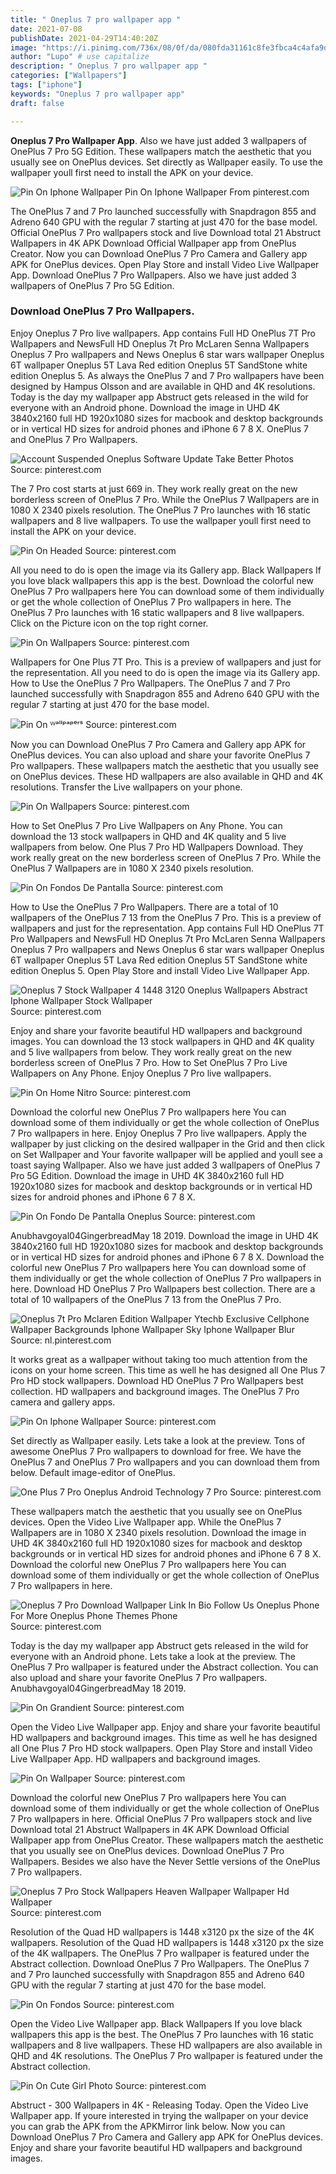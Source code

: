 ```yaml
---
title: " Oneplus 7 pro wallpaper app "
date: 2021-07-08
publishDate: 2021-04-29T14:40:20Z
image: "https://i.pinimg.com/736x/08/0f/da/080fda31161c8fe3fbca4c4afa9d63db.jpg"
author: "Lupo" # use capitalize
description: " Oneplus 7 pro wallpaper app "
categories: ["Wallpapers"]
tags: ["iphone"]
keywords: "Oneplus 7 pro wallpaper app"
draft: false

---
```



**Oneplus 7 Pro Wallpaper App**. Also we have just added 3 wallpapers of OnePlus 7 Pro 5G Edition. These wallpapers match the aesthetic that you usually see on OnePlus devices. Set directly as Wallpaper easily. To use the wallpaper youll first need to install the APK on your device.

![Pin On Iphone Wallpaper](https://i.pinimg.com/236x/eb/cd/e4/ebcde423e8ed443cc9765f5978abb8ce.jpg "Pin On Iphone Wallpaper")
Pin On Iphone Wallpaper From pinterest.com


The OnePlus 7 and 7 Pro launched successfully with Snapdragon 855 and Adreno 640 GPU with the regular 7 starting at just 470 for the base model. Official OnePlus 7 Pro wallpapers stock and live Download total 21 Abstruct Wallpapers in 4K APK Download Official Wallpaper app from OnePlus Creator. Now you can Download OnePlus 7 Pro Camera and Gallery app APK for OnePlus devices. Open Play Store and install Video Live Wallpaper App. Download OnePlus 7 Pro Wallpapers. Also we have just added 3 wallpapers of OnePlus 7 Pro 5G Edition.

### Download OnePlus 7 Pro Wallpapers.

Enjoy Oneplus 7 Pro live wallpapers. App contains Full HD OnePlus 7T Pro Wallpapers and NewsFull HD Oneplus 7t Pro McLaren Senna Wallpapers Oneplus 7 Pro wallpapers and News Oneplus 6 star wars wallpaper Oneplus 6T wallpaper Oneplus 5T Lava Red edition Oneplus 5T SandStone white edition Oneplus 5. As always the OnePlus 7 and 7 Pro wallpapers have been designed by Hampus Olsson and are available in QHD and 4K resolutions. Today is the day my wallpaper app Abstruct gets released in the wild for everyone with an Android phone. Download the image in UHD 4K 3840x2160 full HD 1920x1080 sizes for macbook and desktop backgrounds or in vertical HD sizes for android phones and iPhone 6 7 8 X. OnePlus 7 and OnePlus 7 Pro Wallpapers.


![Account Suspended Oneplus Software Update Take Better Photos](https://i.pinimg.com/474x/e9/7c/bb/e97cbb438d9d2a32bbfc8ef6ffbdcd7f.jpg "Account Suspended Oneplus Software Update Take Better Photos")
Source: pinterest.com

The 7 Pro cost starts at just 669 in. They work really great on the new borderless screen of OnePlus 7 Pro. While the OnePlus 7 Wallpapers are in 1080 X 2340 pixels resolution. The OnePlus 7 Pro launches with 16 static wallpapers and 8 live wallpapers. To use the wallpaper youll first need to install the APK on your device.

![Pin On Headed](https://i.pinimg.com/originals/ae/9a/75/ae9a75f73b83290cf03c064d2d75a72c.jpg "Pin On Headed")
Source: pinterest.com

All you need to do is open the image via its Gallery app. Black Wallpapers If you love black wallpapers this app is the best. Download the colorful new OnePlus 7 Pro wallpapers here You can download some of them individually or get the whole collection of OnePlus 7 Pro wallpapers in here. The OnePlus 7 Pro launches with 16 static wallpapers and 8 live wallpapers. Click on the Picture icon on the top right corner.

![Pin On Wallpapers](https://i.pinimg.com/originals/05/ec/d3/05ecd3b9cfe534d0321c21136d33bc08.jpg "Pin On Wallpapers")
Source: pinterest.com

Wallpapers for One Plus 7T Pro. This is a preview of wallpapers and just for the representation. All you need to do is open the image via its Gallery app. How to Use the OnePlus 7 Pro Wallpapers. The OnePlus 7 and 7 Pro launched successfully with Snapdragon 855 and Adreno 640 GPU with the regular 7 starting at just 470 for the base model.

![Pin On ᵂᵃˡˡᵖᵃᵖᵉʳˢ](https://i.pinimg.com/originals/77/70/49/7770498ace0886bab2da05b3acc96388.png "Pin On ᵂᵃˡˡᵖᵃᵖᵉʳˢ")
Source: pinterest.com

Now you can Download OnePlus 7 Pro Camera and Gallery app APK for OnePlus devices. You can also upload and share your favorite OnePlus 7 Pro wallpapers. These wallpapers match the aesthetic that you usually see on OnePlus devices. These HD wallpapers are also available in QHD and 4K resolutions. Transfer the Live wallpapers on your phone.

![Pin On Wallpapers](https://i.pinimg.com/736x/82/fa/9f/82fa9f452807267cb2aa7b959c7a7eeb.jpg "Pin On Wallpapers")
Source: pinterest.com

How to Set OnePlus 7 Pro Live Wallpapers on Any Phone. You can download the 13 stock wallpapers in QHD and 4K quality and 5 live wallpapers from below. One Plus 7 Pro HD Wallpapers Download. They work really great on the new borderless screen of OnePlus 7 Pro. While the OnePlus 7 Wallpapers are in 1080 X 2340 pixels resolution.

![Pin On Fondos De Pantalla](https://i.pinimg.com/474x/c5/52/6f/c5526f1d78f240977dd1adc14c0bbb74.jpg "Pin On Fondos De Pantalla")
Source: pinterest.com

How to Use the OnePlus 7 Pro Wallpapers. There are a total of 10 wallpapers of the OnePlus 7 13 from the OnePlus 7 Pro. This is a preview of wallpapers and just for the representation. App contains Full HD OnePlus 7T Pro Wallpapers and NewsFull HD Oneplus 7t Pro McLaren Senna Wallpapers Oneplus 7 Pro wallpapers and News Oneplus 6 star wars wallpaper Oneplus 6T wallpaper Oneplus 5T Lava Red edition Oneplus 5T SandStone white edition Oneplus 5. Open Play Store and install Video Live Wallpaper App.

![Oneplus 7 Stock Wallpaper 4 1448 3120 Oneplus Wallpapers Abstract Iphone Wallpaper Stock Wallpaper](https://i.pinimg.com/736x/47/7d/66/477d66005d316d20b0a77b103a4c9806.jpg "Oneplus 7 Stock Wallpaper 4 1448 3120 Oneplus Wallpapers Abstract Iphone Wallpaper Stock Wallpaper")
Source: pinterest.com

Enjoy and share your favorite beautiful HD wallpapers and background images. You can download the 13 stock wallpapers in QHD and 4K quality and 5 live wallpapers from below. They work really great on the new borderless screen of OnePlus 7 Pro. How to Set OnePlus 7 Pro Live Wallpapers on Any Phone. Enjoy Oneplus 7 Pro live wallpapers.

![Pin On Home Nitro](https://i.pinimg.com/originals/33/b9/8a/33b98afa43923f906987dc8419e17923.jpg "Pin On Home Nitro")
Source: pinterest.com

Download the colorful new OnePlus 7 Pro wallpapers here You can download some of them individually or get the whole collection of OnePlus 7 Pro wallpapers in here. Enjoy Oneplus 7 Pro live wallpapers. Apply the wallpaper by just clicking on the desired wallpaper in the Grid and then click on Set Wallpaper and Your favorite wallpaper will be applied and youll see a toast saying Wallpaper. Also we have just added 3 wallpapers of OnePlus 7 Pro 5G Edition. Download the image in UHD 4K 3840x2160 full HD 1920x1080 sizes for macbook and desktop backgrounds or in vertical HD sizes for android phones and iPhone 6 7 8 X.

![Pin On Fondo De Pantalla Oneplus](https://i.pinimg.com/originals/d6/f1/fe/d6f1fe65f1ee50b1d2a4afbc85d1b928.jpg "Pin On Fondo De Pantalla Oneplus")
Source: pinterest.com

Anubhavgoyal04GingerbreadMay 18 2019. Download the image in UHD 4K 3840x2160 full HD 1920x1080 sizes for macbook and desktop backgrounds or in vertical HD sizes for android phones and iPhone 6 7 8 X. Download the colorful new OnePlus 7 Pro wallpapers here You can download some of them individually or get the whole collection of OnePlus 7 Pro wallpapers in here. Download HD OnePlus 7 Pro Wallpapers best collection. There are a total of 10 wallpapers of the OnePlus 7 13 from the OnePlus 7 Pro.

![Oneplus 7t Pro Mclaren Edition Wallpaper Ytechb Exclusive Cellphone Wallpaper Backgrounds Iphone Wallpaper Sky Iphone Wallpaper Blur](https://i.pinimg.com/originals/89/6c/25/896c255835d1463120bd520e863bed16.jpg "Oneplus 7t Pro Mclaren Edition Wallpaper Ytechb Exclusive Cellphone Wallpaper Backgrounds Iphone Wallpaper Sky Iphone Wallpaper Blur")
Source: nl.pinterest.com

It works great as a wallpaper without taking too much attention from the icons on your home screen. This time as well he has designed all One Plus 7 Pro HD stock wallpapers. Download HD OnePlus 7 Pro Wallpapers best collection. HD wallpapers and background images. The OnePlus 7 Pro camera and gallery apps.

![Pin On Iphone Wallpaper](https://i.pinimg.com/236x/eb/cd/e4/ebcde423e8ed443cc9765f5978abb8ce.jpg "Pin On Iphone Wallpaper")
Source: pinterest.com

Set directly as Wallpaper easily. Lets take a look at the preview. Tons of awesome OnePlus 7 Pro wallpapers to download for free. We have the OnePlus 7 and OnePlus 7 Pro wallpapers and you can download them from below. Default image-editor of OnePlus.

![One Plus 7 Pro Oneplus Android Technology 7 Pro](https://i.pinimg.com/originals/d5/99/5b/d5995b1e87b72acdfea1d339b401495c.jpg "One Plus 7 Pro Oneplus Android Technology 7 Pro")
Source: pinterest.com

These wallpapers match the aesthetic that you usually see on OnePlus devices. Open the Video Live Wallpaper app. While the OnePlus 7 Wallpapers are in 1080 X 2340 pixels resolution. Download the image in UHD 4K 3840x2160 full HD 1920x1080 sizes for macbook and desktop backgrounds or in vertical HD sizes for android phones and iPhone 6 7 8 X. Download the colorful new OnePlus 7 Pro wallpapers here You can download some of them individually or get the whole collection of OnePlus 7 Pro wallpapers in here.

![Oneplus 7 Pro Download Wallpaper Link In Bio Follow Us Oneplus Phone For More Oneplus Phone Themes Phone](https://i.pinimg.com/originals/09/89/53/09895360dc205bd5d424b51f83d43227.jpg "Oneplus 7 Pro Download Wallpaper Link In Bio Follow Us Oneplus Phone For More Oneplus Phone Themes Phone")
Source: pinterest.com

Today is the day my wallpaper app Abstruct gets released in the wild for everyone with an Android phone. Lets take a look at the preview. The OnePlus 7 Pro wallpaper is featured under the Abstract collection. You can also upload and share your favorite OnePlus 7 Pro wallpapers. Anubhavgoyal04GingerbreadMay 18 2019.

![Pin On Grandient](https://i.pinimg.com/originals/72/44/1d/72441d86e10ea0dfa63352733422a01e.png "Pin On Grandient")
Source: pinterest.com

Open the Video Live Wallpaper app. Enjoy and share your favorite beautiful HD wallpapers and background images. This time as well he has designed all One Plus 7 Pro HD stock wallpapers. Open Play Store and install Video Live Wallpaper App. HD wallpapers and background images.

![Pin On Wallpaper](https://i.pinimg.com/originals/a2/5b/da/a25bda37700091ac725a450b53d77c82.jpg "Pin On Wallpaper")
Source: pinterest.com

Download the colorful new OnePlus 7 Pro wallpapers here You can download some of them individually or get the whole collection of OnePlus 7 Pro wallpapers in here. Official OnePlus 7 Pro wallpapers stock and live Download total 21 Abstruct Wallpapers in 4K APK Download Official Wallpaper app from OnePlus Creator. These wallpapers match the aesthetic that you usually see on OnePlus devices. Download OnePlus 7 Pro Wallpapers. Besides we also have the Never Settle versions of the OnePlus 7 Pro wallpapers.

![Oneplus 7 Pro Stock Wallpapers Heaven Wallpaper Wallpaper Hd Wallpaper](https://i.pinimg.com/originals/39/cf/3f/39cf3f5e4639685354faef57dd0f8141.jpg "Oneplus 7 Pro Stock Wallpapers Heaven Wallpaper Wallpaper Hd Wallpaper")
Source: pinterest.com

Resolution of the Quad HD wallpapers is 1448 x3120 px the size of the 4K wallpapers. Resolution of the Quad HD wallpapers is 1448 x3120 px the size of the 4K wallpapers. The OnePlus 7 Pro wallpaper is featured under the Abstract collection. Download OnePlus 7 Pro Wallpapers. The OnePlus 7 and 7 Pro launched successfully with Snapdragon 855 and Adreno 640 GPU with the regular 7 starting at just 470 for the base model.

![Pin On Fondos](https://i.pinimg.com/originals/de/af/de/deafde3d814c4f59ad32b8cb19a941ff.jpg "Pin On Fondos")
Source: pinterest.com

Open the Video Live Wallpaper app. Black Wallpapers If you love black wallpapers this app is the best. The OnePlus 7 Pro launches with 16 static wallpapers and 8 live wallpapers. These HD wallpapers are also available in QHD and 4K resolutions. The OnePlus 7 Pro wallpaper is featured under the Abstract collection.

![Pin On Cute Girl Photo](https://i.pinimg.com/736x/08/0f/da/080fda31161c8fe3fbca4c4afa9d63db.jpg "Pin On Cute Girl Photo")
Source: pinterest.com

Abstruct - 300 Wallpapers in 4K - Releasing Today. Open the Video Live Wallpaper app. If youre interested in trying the wallpaper on your device you can grab the APK from the APKMirror link below. Now you can Download OnePlus 7 Pro Camera and Gallery app APK for OnePlus devices. Enjoy and share your favorite beautiful HD wallpapers and background images.

